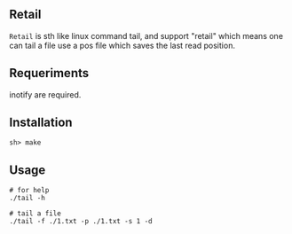 ## Retail

`Retail` is sth like linux command tail, and support "retail" which means one can tail a file use a pos file which saves the last read position.

## Requeriments

inotify are required.

## Installation

```
sh> make
```

## Usage

```
# for help
./tail -h 

# tail a file
./tail -f ./1.txt -p ./1.txt -s 1 -d
```
